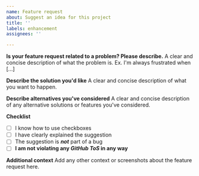 ```yaml
---
name: Feature request
about: Suggest an idea for this project
title: ''
labels: enhancement
assignees: ''

---
```


**Is your feature request related to a problem? Please describe.**
A clear and concise description of what the problem is. Ex. I'm always frustrated when [...]

**Describe the solution you'd like**
A clear and concise description of what you want to happen.

**Describe alternatives you've considered**
A clear and concise description of any alternative solutions or features you've considered.

**Checklist**
- [ ] I know how to use checkboxes
- [ ] I have clearly explained the suggestion
- [ ] The suggestion is ***not*** part of a bug
- [ ] **I am not violating any *GitHub ToS* in any way**

**Additional context**
Add any other context or screenshots about the feature request here.
